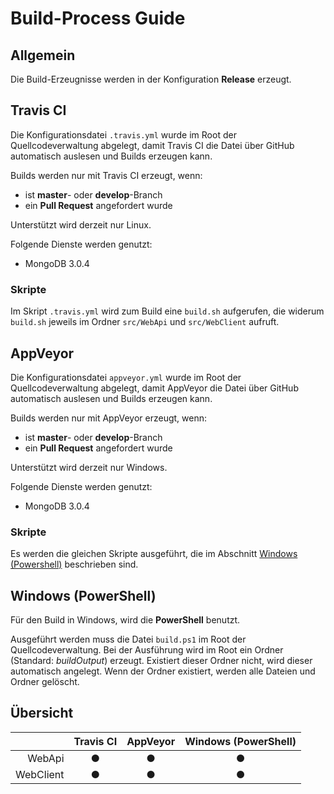 # Build-Process Guide

## Allgemein

Die Build-Erzeugnisse werden in der Konfiguration **Release** erzeugt.

## Travis CI

Die Konfigurationsdatei ```.travis.yml``` wurde im Root der Quellcodeverwaltung abgelegt, damit Travis CI die Datei über GitHub automatisch auslesen und Builds erzeugen kann.

Builds werden nur mit Travis CI erzeugt, wenn:

* ist **master**- oder **develop**-Branch
* ein **Pull Request** angefordert wurde

Unterstützt wird derzeit nur Linux.

Folgende Dienste werden genutzt:

* MongoDB 3.0.4

### Skripte

Im Skript ```.travis.yml``` wird zum Build eine ```build.sh``` aufgerufen, die widerum ```build.sh``` jeweils im Ordner ```src/WebApi``` und ```src/WebClient``` aufruft.

## AppVeyor

Die Konfigurationsdatei ```appveyor.yml``` wurde im Root der Quellcodeverwaltung abgelegt, damit AppVeyor die Datei über GitHub automatisch auslesen und Builds erzeugen kann.

Builds werden nur mit AppVeyor erzeugt, wenn:

* ist **master**- oder **develop**-Branch
* ein **Pull Request** angefordert wurde

Unterstützt wird derzeit nur Windows.

Folgende Dienste werden genutzt:

* MongoDB 3.0.4

### Skripte

Es werden die gleichen Skripte ausgeführt, die im Abschnitt [Windows (Powershell)](#windows-powershell) beschrieben sind.

## Windows (PowerShell)

Für den Build in Windows, wird die **PowerShell** benutzt.

Ausgeführt werden muss die Datei ```build.ps1``` im Root der Quellcodeverwaltung. Bei der Ausführung wird im Root ein Ordner (Standard: *buildOutput*) erzeugt. Existiert dieser Ordner nicht, wird dieser automatisch angelegt. Wenn der Ordner existiert, werden alle Dateien und Ordner gelöscht.

## Übersicht

|                    | Travis CI | AppVeyor | Windows (PowerShell) |
| -----------: | :-------: | :------: | :--------------------: |
| WebApi       | &#x25CF; | &#x25CF; | &#x25CF; |
| WebClient   | &#x25CF; | &#x25CF; | &#x25CF; |